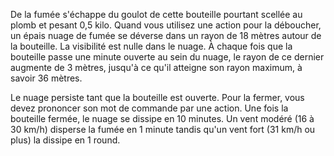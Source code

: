 De la fumée s'échappe du goulot de cette bouteille pourtant scellée au plomb et pesant 0,5 kilo. Quand vous utilisez une action pour la déboucher, un épais nuage de fumée se déverse dans un rayon de 18 mètres autour de la bouteille. La visibilité est nulle dans le nuage. À chaque fois que la bouteille passe une minute ouverte au sein du nuage, le rayon de ce dernier augmente de 3 mètres, jusqu'à ce qu'il atteigne son rayon maximum, à savoir 36 mètres.

Le nuage persiste tant que la bouteille est ouverte. Pour la fermer, vous devez prononcer son mot de commande par une action. Une fois la bouteille fermée, le nuage se dissipe en 10 minutes. Un vent modéré (16 à 30 km/h) disperse la fumée en 1 minute tandis qu'un vent fort (31 km/h ou plus) la dissipe en 1 round.
